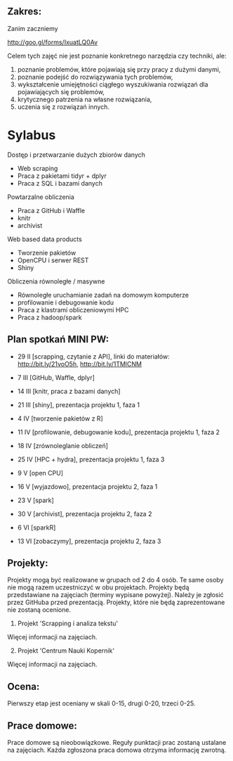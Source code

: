 Zakres:
-------

Zanim zaczniemy

http://goo.gl/forms/IxuatLQ0Av

Celem tych zajęć nie jest poznanie konkretnego narzędzia czy techniki, ale:

1. poznanie problemów, które pojawiają się przy pracy z dużymi danymi,
2. poznanie podejść do rozwiązywania tych problemów,
3. wykształcenie umiejętności ciągłego wyszukiwania rozwiązań dla pojawiających się problemów,
4. krytycznego patrzenia na własne rozwiązania,
5. uczenia się z rozwiązań innych.


# Sylabus

Dostęp i przetwarzanie dużych zbiorów danych
* Web scraping 
* Praca z pakietami tidyr + dplyr 
* Praca z SQL i bazami danych

Powtarzalne obliczenia
* Praca z GitHub i Waffle
* knitr
* archivist

Web based data products
* Tworzenie pakietów 
* OpenCPU i serwer REST 
* Shiny 

Obliczenia równoległe / masywne
* Równoległe uruchamianie zadań na domowym komputerze
* profilowanie i debugowanie kodu 
* Praca z klastrami obliczeniowymi HPC 
* Praca z hadoop/spark



Plan spotka&#324; MINI PW:
-------------------------

* 29 II [scrapping, czytanie z API], linki do materiałów: http://bit.ly/21voO5h, http://bit.ly/1TMlCNM
* 7 III [GitHub, Waffle, dplyr]
* 14 III [knitr, praca z bazami danych]
* 21 III [shiny], prezentacja projektu 1, faza 1
* 4 IV [tworzenie pakietów z R]
* 11 IV [profilowanie, debugowanie kodu], prezentacja projektu 1, faza 2
* 18 IV [zrównoleglanie obliczeń]

* 25 IV [HPC + hydra], prezentacja projektu 1, faza 3 
* 9 V [open CPU]
* 16 V [wyjazdowo], prezentacja projektu 2, faza 1 
* 23 V [spark]
* 30 V [archivist], prezentacja projektu 2, faza 2
* 6 VI [sparkR]
* 13 VI [zobaczymy], prezentacja projektu 2, faza 3 


Projekty:
---------

Projekty mogą być realizowane w grupach od 2 do 4 osób. Te same osoby nie mogą razem uczestniczyć w obu projektach.
Projekty będą przedstawiane na zajęciach (terminy wypisane powyżej). Należy je zgłosić przez GitHuba przed prezentacją. 
Projekty, które nie będą zaprezentowane nie zostaną ocenione.

1. Projekt 'Scrapping i analiza tekstu'

Więcej informacji na zajęciach.

2. Projekt 'Centrum Nauki Kopernik'

Więcej informacji na zajęciach.

Ocena:
------

Pierwszy etap jest oceniany w skali 0-15, drugi 0-20, trzeci 0-25.

Prace domowe:
-------------

Prace domowe są nieobowiązkowe.
Reguły punktacji prac zostaną ustalane na zajęciach.
Każda zgłoszona praca domowa otrzyma informację zwrotną.

